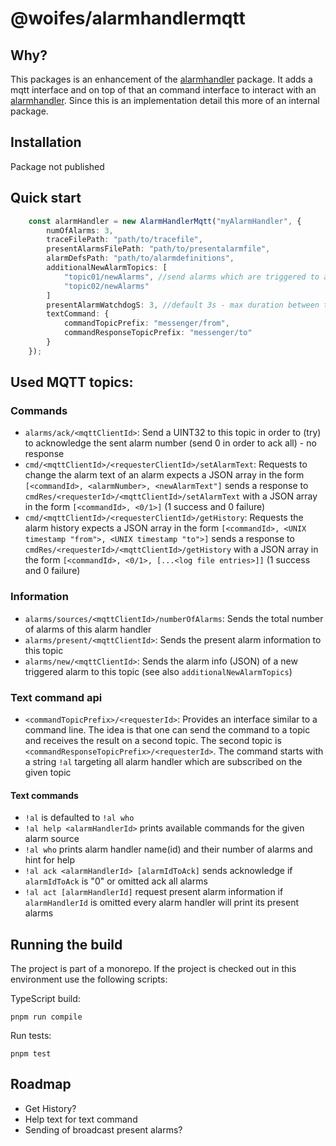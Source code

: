 # @woifes/alarmhandlermqtt

## Why?
This packages is an enhancement of the [alarmhandler]("../alarmhandler/) package. It adds a mqtt interface and on top of that an command interface to interact with an [alarmhandler]("../alarmhandler/). Since this is an implementation detail this more of an internal package.

## Installation
Package not published

## Quick start

```typescript
    const alarmHandler = new AlarmHandlerMqtt("myAlarmHandler", {
        numOfAlarms: 3,
        traceFilePath: "path/to/tracefile",
        presentAlarmsFilePath: "path/to/presentalarmfile",
        alarmDefsPath: "path/to/alarmdefinitions",
        additionalNewAlarmTopics: [
            "topic01/newAlarms", //send alarms which are triggered to additional topics (in textual format)
            "topic02/newAlarms"
        ]
        presentAlarmWatchdogS: 3, //default 3s - max duration between the present alarm info (is triggered automatically after this time)
        textCommand: {
            commandTopicPrefix: "messenger/from",
            commandResponseTopicPrefix: "messenger/to"
        }
    });
```

## Used MQTT topics:
### Commands
* `alarms/ack/<mqttClientId>`: Send a UINT32 to this topic in order to (try) to acknowledge the sent alarm number (send 0 in order to ack all) - no response
* `cmd/<mqttClientId>/<requesterClientId>/setAlarmText`: Requests to change the alarm text of an alarm expects a JSON array in the form `[<commandId>, <alarmNumber>, <newAlarmText"]` sends a response to `cmdRes/<requesterId>/<mqttClientId>/setAlarmText` with a JSON array in the form `[<commandId>, <0/1>]` (1 success and 0 failure)
* `cmd/<mqttClientId>/<requesterClientId>/getHistory`: Requests the alarm history expects a JSON array in the form `[<commandId>, <UNIX timestamp "from">, <UNIX timestamp "to">]` sends a response to `cmdRes/<requesterId>/<mqttClientId>/getHistory` with a JSON array in the form `[<commandId>, <0/1>, [...<log file entries>]]` (1 success and 0 failure)
### Information
* `alarms/sources/<mqttClientId>/numberOfAlarms`: Sends the total number of alarms of this alarm handler
* `alarms/present/<mqttClientId>`: Sends the present alarm information to this topic
* `alarms/new/<mqttClientId>`: Sends the alarm info (JSON) of a new triggered alarm to this topic (see also `additionalNewAlarmTopics`)
### Text command api
* `<commandTopicPrefix>/<requesterId>`: Provides an interface similar to a command line. The idea is that one can send the command to a topic and receives the result on a second topic. The second topic is `<commandResponseTopicPrefix>/<requesterId>`. The command starts with a string `!al` targeting all alarm handler which are subscribed on the given topic
#### Text commands
* `!al` is defaulted to `!al who`
* `!al help <alarmHandlerId>` prints available commands for the given alarm source
* `!al who` prints alarm handler name(id) and their number of alarms and hint for help
* `!al ack <alarmHandlerId> [alarmIdToAck]` sends acknowledge if `alarmIdToAck` is "0" or omitted ack all alarms
* `!al act [alarmHandlerId]` request present alarm information if `alarmHandlerId` is omitted every alarm handler will print its present alarms

## Running the build

The project is part of a monorepo. If the project is checked out in this environment use the following scripts:

TypeScript build:

```shell
pnpm run compile
```

Run tests:

```shell
pnpm test
```
## Roadmap
* Get History?
* Help text for text command
* Sending of broadcast present alarms?